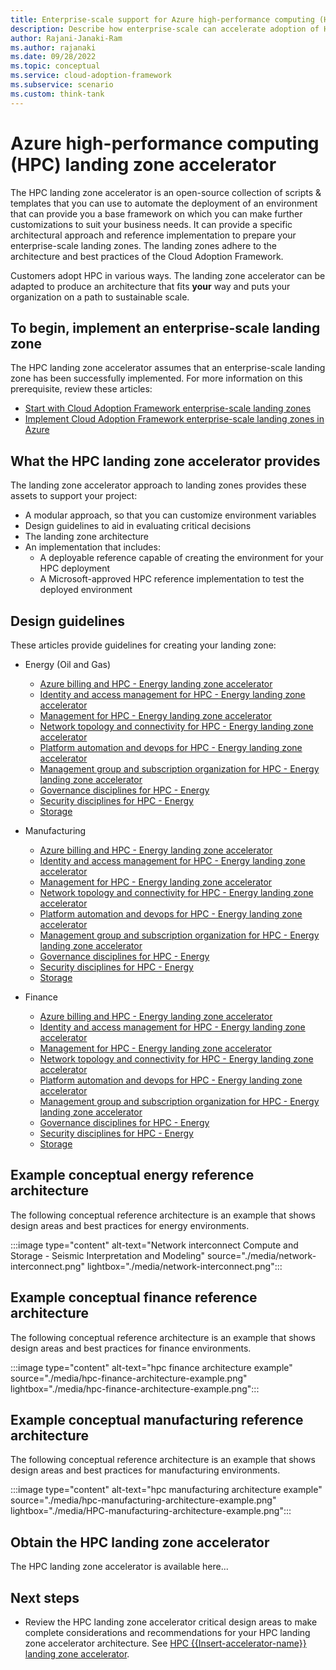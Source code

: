 ```yaml
---
title: Enterprise-scale support for Azure high-performance computing (HPC)
description: Describe how enterprise-scale can accelerate adoption of HPC.
author: Rajani-Janaki-Ram
ms.author: rajanaki
ms.date: 09/28/2022
ms.topic: conceptual
ms.service: cloud-adoption-framework
ms.subservice: scenario
ms.custom: think-tank
---
```


# Azure high-performance computing (HPC) landing zone accelerator

The HPC  landing zone accelerator is an open-source collection of scripts & templates that you can use to automate the deployment of an environment that can provide you a base framework on which you can make further customizations to suit your business needs. It can provide a specific architectural approach and reference implementation to prepare your enterprise-scale landing zones. The landing zones adhere to the architecture and best practices of the Cloud Adoption Framework.

Customers adopt HPC in various ways. The  landing zone accelerator can be adapted to produce an architecture that fits **your** way and puts your organization on a path to sustainable scale.

## To begin, implement an enterprise-scale landing zone

The HPC  landing zone accelerator assumes that an enterprise-scale landing zone has been successfully implemented. For more information on this prerequisite, review these articles:

- [Start with Cloud Adoption Framework enterprise-scale landing zones](../../ready/enterprise-scale/index.md)
- [Implement Cloud Adoption Framework enterprise-scale landing zones in Azure](../../ready/enterprise-scale/implementation.md)

## What the HPC landing zone accelerator provides

The  landing zone accelerator approach to landing zones provides these assets to support your project:

- A modular approach, so that you can customize environment variables
- Design guidelines to aid in evaluating critical decisions
- The landing zone architecture
- An implementation that includes:
  - A deployable reference capable of creating the environment for your HPC deployment
  - A Microsoft-approved HPC reference implementation to test the deployed environment

## Design guidelines

These articles provide guidelines for creating your landing zone:

- Energy (Oil and Gas)

    - [Azure billing and HPC - Energy landing zone accelerator](./energy/azure-billing-active-directory-tenant.md)
    - [Identity and access management for HPC - Energy landing zone accelerator](./energy/identity-access-management.md)
    - [Management for HPC - Energy landing zone accelerator](./energy/management.md)
    - [Network topology and connectivity for HPC - Energy landing zone accelerator](./energy/network-topology-connectivity.md)
    - [Platform automation and devops for HPC - Energy landing zone accelerator](./energy/platform-automation-devops.md)
    - [Management group and subscription organization for HPC - Energy landing zone accelerator](./energy/resource-organization.md)
    - [Governance disciplines for HPC - Energy](./energy/security-governance-compliance.md)
    - [Security disciplines for HPC - Energy](./energy/security.md)
    - [Storage](./energy/starage.md)
  
- Manufacturing 
    - [Azure billing and HPC - Energy landing zone accelerator](./manufacturing/azure-billing-active-directory-tenant.md)
    - [Identity and access management for HPC - Energy landing zone accelerator](./manufacturing/identity-access-management.md)
    - [Management for HPC - Energy landing zone accelerator](./manufacturing/management.md)
    - [Network topology and connectivity for HPC - Energy landing zone accelerator](./manufacturing/network-topology-connectivity.md)
    - [Platform automation and devops for HPC - Energy landing zone accelerator](./manufacturing/platform-automation-devops.md)
    - [Management group and subscription organization for HPC - Energy landing zone accelerator](./manufacturing/resource-organization.md)
    - [Governance disciplines for HPC - Energy](./manufacturing/security-governance-compliance.md)
    - [Security disciplines for HPC - Energy](./manufacturing/security.md)
    - [Storage](./manufacturing/storage.md)

- Finance
    - [Azure billing and HPC - Energy landing zone accelerator](./finance/azure-billing-active-directory-tenant.md)
    - [Identity and access management for HPC - Energy landing zone accelerator](./manufacturing/identity-access-management.md)
    - [Management for HPC - Energy landing zone accelerator](./finance/identity-access-management.md)
    - [Network topology and connectivity for HPC - Energy landing zone accelerator](./finance/network-topology-connectivity.md)
    - [Platform automation and devops for HPC - Energy landing zone accelerator](./finance/platform-automation-devops.md)
    - [Management group and subscription organization for HPC - Energy landing zone accelerator](./finance/management.md)
    - [Governance disciplines for HPC - Energy](./finance/security-governance-compliance.md)
    - [Security disciplines for HPC - Energy](./finance/security.md)
    - [Storage](./finance/storage.md)

## Example conceptual energy reference architecture

The following conceptual reference architecture is an example that shows design areas and best practices for energy environments.

:::image type="content" alt-text="Network interconnect Compute and Storage - Seismic Interpretation and Modeling" source="./media/network-interconnect.png" lightbox="./media/network-interconnect.png":::

## Example conceptual finance reference architecture

The following conceptual reference architecture is an example that shows design areas and best practices for finance environments.

:::image type="content" alt-text="hpc finance architecture example" source="./media/hpc-finance-architecture-example.png" lightbox="./media/hpc-finance-architecture-example.png":::


## Example conceptual manufacturing reference architecture

The following conceptual reference architecture is an example that shows design areas and best practices for manufacturing environments.

:::image type="content" alt-text="hpc manufacturing architecture example" source="./media/hpc-manufacturing-architecture-example.png" lightbox="./media/HPC-manufacturing-architecture-example.png":::

## Obtain the HPC landing zone accelerator

The HPC landing zone accelerator is available here...

## Next steps

- Review the HPC  landing zone accelerator critical design areas to make complete considerations and recommendations for your HPC  landing zone accelerator architecture. See [HPC {{Insert-accelerator-name}} landing zone accelerator](./energy/identity-access-management.md).
